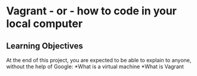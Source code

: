 # Vagrant - or - how to code in your local computer
## Learning Objectives
At the end of this project, you are expected to be able to explain to anyone, without the help of Google:
*What is a virtual machine
*What is Vagrant

